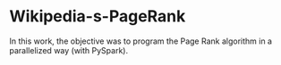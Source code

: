 # Wikipedia-s-PageRank
In this work, the objective was to program the Page Rank algorithm in a parallelized way (with PySpark).

